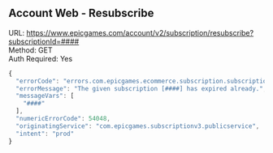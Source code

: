 ## Account Web - Resubscribe

URL: https://www.epicgames.com/account/v2/subscription/resubscribe?subscriptionId=#### \
Method: GET \
Auth Required: Yes

```js
{
  "errorCode": "errors.com.epicgames.ecommerce.subscription.subscription_expired_already",
  "errorMessage": "The given subscription [####] has expired already.",
  "messageVars": [
    "####"
  ],
  "numericErrorCode": 54048,
  "originatingService": "com.epicgames.subscriptionv3.publicservice",
  "intent": "prod"
}
```